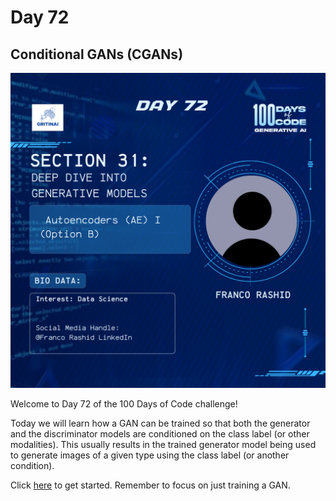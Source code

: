 # Day 72

## Conditional GANs (CGANs)

![100 days of code Day 72](../../Images/Day72.png)

Welcome to Day 72 of the 100 Days of Code challenge!


Today we will learn how a GAN can be trained so that both the generator and the discriminator models are conditioned on the class label (or other modalities). This usually results in the trained generator model being used to generate images of a given type using the class label (or another condition). 

Click  [here](https://www.youtube.com/watch?v=xBX2VlDgd4I&list=PLZsOBAyNTZwboR4_xj-n3K6XBTweC4YVD) to get started. Remember to focus on just training a GAN.

